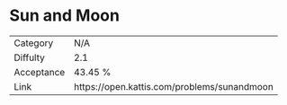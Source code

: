 # Sun and Moon

<table>
    <tr>
        <td>Category</td>
        <td>N/A</td>
    </tr>
    <tr>
        <td>Diffulty</td>
        <td>2.1</td>
    </tr>
    <tr>
        <td>Acceptance</td>
        <td>43.45 %</td>
    </tr>
    <tr>
        <td>Link</td>
        <td>https://open.kattis.com/problems/sunandmoon</td>
    </tr>
</table>